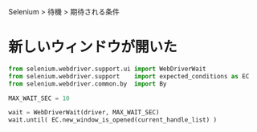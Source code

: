 Selenium > 待機 > 期待される条件
# 新しいウィンドウが開いた
```python
from selenium.webdriver.support.ui import WebDriverWait
from selenium.webdriver.support    import expected_conditions as EC
from selenium.webdriver.common.by  import By

MAX_WAIT_SEC = 10

wait = WebDriverWait(driver, MAX_WAIT_SEC)
wait.until( EC.new_window_is_opened(current_handle_list) )
```
